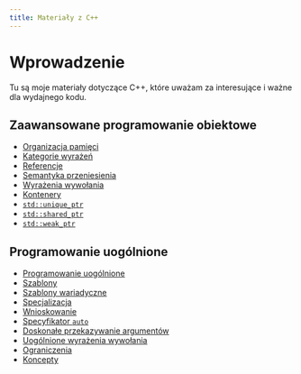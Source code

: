 ```yaml
---
title: Materiały z C++
---
```


# Wprowadzenie

Tu są moje materiały dotyczące C++, które uważam za interesujące i
ważne dla wydajnego kodu.

## Zaawansowane programowanie obiektowe

* [Organizacja pamięci](memory/pl)
* [Kategorie wyrażeń](categories/pl)
* [Referencje](references/pl)
* [Semantyka przeniesienia](move/pl)
* [Wyrażenia wywołania](callable1/pl)
* [Kontenery](containers/pl)
* [`std::unique_ptr`](unique_ptr/pl)
* [`std::shared_ptr`](shared_ptr/pl)
* [`std::weak_ptr`](weak_ptr/pl)

## Programowanie uogólnione

* [Programowanie uogólnione](generic/pl)
* [Szablony](templates/pl)
* [Szablony wariadyczne](variadic/pl)
* [Specjalizacja](specialization/pl)
* [Wnioskowanie](deduction/pl)
* [Specyfikator `auto`](auto/pl)
* [Doskonałe przekazywanie argumentów](forwarding/pl)
* [Uogólnione wyrażenia wywołania](callable2/pl)
* [Ograniczenia](constraints/pl)
* [Koncepty](concepts/pl)

